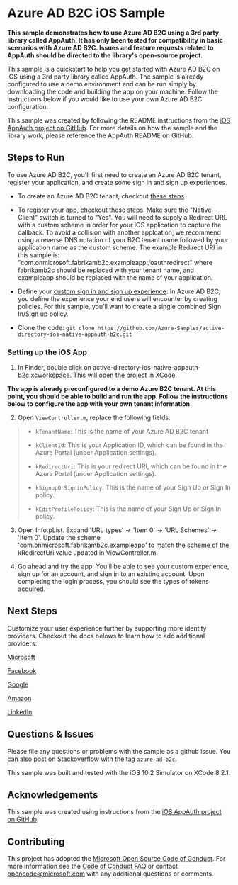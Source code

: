 # Azure AD B2C iOS Sample

**This sample demonstrates how to use Azure AD B2C using a 3rd party library called AppAuth. It has only been tested for compatibility in basic scenarios with Azure AD B2C. Issues and feature requests related to AppAuth should be directed to the library's open-source project.**

This sample is a quickstart to help you get started with Azure AD B2C on iOS using a 3rd party library called AppAuth. The sample is already configured to use a demo environment and can be run simply by downloading the code and building the app on your machine. Follow the instructions below if you would like to use your own Azure AD B2C configuration.

This sample was created by following the README instructions from the [iOS AppAuth project on GitHub](https://github.com/openid/AppAuth-iOS). For more details on how the sample and the library work, please reference the AppAuth README on GitHub.

## Steps to Run

To use Azure AD B2C, you'll first need to create an Azure AD B2C tenant, register your application, and create some sign in and sign up experiences.

* To create an Azure AD B2C tenant, checkout [these steps](https://docs.microsoft.com/en-us/azure/active-directory-b2c/active-directory-b2c-get-started).

* To register your app, checkout [these steps](https://docs.microsoft.com/en-us/azure/active-directory-b2c/active-directory-b2c-app-registration).  Make sure the "Native Client" switch is turned to "Yes".  You will need to supply a Redirect URL with a custom scheme in order for your iOS application to capture the callback.  To avoid a collision with another applcation, we recommend using a reverse DNS notation of your B2C tenant name followed by your application name as the custom scheme.  The example Redirect URI in this sample is: "com.onmicrosoft.fabrikamb2c.exampleapp:/oauthredirect" where fabrikamb2c should be replaced with your tenant name, and exampleapp should be replaced with the name of your application.

* Define your [custom sign in and sign up experience](https://docs.microsoft.com/en-us/azure/active-directory-b2c/active-directory-b2c-reference-policies).  In Azure AD B2C, you define the experience your end users will encounter by creating policies.  For this sample, you'll want to create a single combined Sign In/Sign up policy.

* Clone the code: ```git clone https://github.com/Azure-Samples/active-directory-ios-native-appauth-b2c.git```

### Setting up the iOS App

1. In Finder, double click on active-directory-ios-native-appauth-b2c.xcworkspace.  This will open the project in XCode.

**The app is already preconfigured to a demo Azure B2C tenant. At this point, you should be able to build and run the app. Follow the instructions below to configure the app with your own tenant information.**

2. Open `ViewController.m`, replace the following fields:

> * `kTenantName`: This is the name of your Azure AD B2C tenant
> 
> * `kClientId`: This is your Application ID, which can be found in the Azure Portal (under Application settings).
> 
> * `kRedirectUri`: This is your redirect URI, which can be found in the Azure Portal (under Application settings).
> 
> * `kSignupOrSigninPolicy`: This is the name of your Sign Up or Sign In policy.
> 
> * `kEditProfilePolicy`: This is the name of your Sign Up or Sign In policy.

3. Open Info.pList.  Expand 'URL types' -> 'Item 0' -> 'URL Schemes' -> 'Item 0'.  Update the scheme 'com.onmicrosoft.fabrikamb2c.exampleapp' to match the scheme of the kRedirectUri value updated in ViewController.m.

4. Go ahead and try the app.  You'll be able to see your custom experience, sign up for an account, and sign in to an existing account. Upon completing the login process, you should see the types of tokens acquired.


## Next Steps

Customize your user experience further by supporting more identity providers.  Checkout the docs belows to learn how to add additional providers:

[Microsoft](https://docs.microsoft.com/en-us/azure/active-directory-b2c/active-directory-b2c-setup-msa-app)

[Facebook](https://docs.microsoft.com/en-us/azure/active-directory-b2c/active-directory-b2c-setup-fb-app)

[Google](https://docs.microsoft.com/en-us/azure/active-directory-b2c/active-directory-b2c-setup-goog-app)

[Amazon](https://docs.microsoft.com/en-us/azure/active-directory-b2c/active-directory-b2c-setup-amzn-app)

[LinkedIn](https://docs.microsoft.com/en-us/azure/active-directory-b2c/active-directory-b2c-setup-li-app)


## Questions & Issues

Please file any questions or problems with the sample as a github issue.  You can also post on Stackoverflow with the tag `azure-ad-b2c`.

This sample was built and tested with the iOS 10.2 Simulator on XCode 8.2.1.  

## Acknowledgements

This sample was created using instructions from the [iOS AppAuth project on GitHub](https://github.com/openid/AppAuth-iOS).

## Contributing

This project has adopted the [Microsoft Open Source Code of Conduct](https://opensource.microsoft.com/codeofconduct/). For more information see the [Code of Conduct FAQ](https://opensource.microsoft.com/codeofconduct/faq/) or contact [opencode@microsoft.com](mailto:opencode@microsoft.com) with any additional questions or comments.
